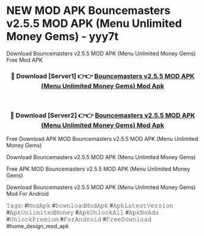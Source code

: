 # NEW MOD APK Bouncemasters v2.5.5 MOD APK (Menu Unlimited Money Gems) - yyy7t
Download Bouncemasters v2.5.5 MOD APK (Menu Unlimited Money Gems) Free Mod APK

<div align="center">
<h3>🔴 Download [Server1] 👉👉 <a href="https://apk-comot.site?title=Bouncemasters_v2.5.5_MOD_APK_(Menu_Unlimited_Money_Gems)">Bouncemasters v2.5.5 MOD APK (Menu Unlimited Money Gems) Mod Apk</a></h3><br>

<h3>🔴 Download [Server2] 👉👉 <a href="https://apk-comot.site?title=Bouncemasters_v2.5.5_MOD_APK_(Menu_Unlimited_Money_Gems)">Bouncemasters v2.5.5 MOD APK (Menu Unlimited Money Gems) Mod Apk</a></h3>
</div>


Free Download APK MOD Bouncemasters v2.5.5 MOD APK (Menu Unlimited Money Gems)

Download Bouncemasters v2.5.5 MOD APK (Menu Unlimited Money Gems) 

Free APK MOD Bouncemasters v2.5.5 MOD APK (Menu Unlimited Money Gems) 

Download Bouncemasters v2.5.5 MOD APK (Menu Unlimited Money Gems) Mod For Android

𝚃𝚊𝚐𝚜: #𝙼𝚘𝚍𝙰𝚙𝚔 #𝙳𝚘𝚠𝚗𝚕𝚘𝚊𝚍𝙼𝚘𝚍𝙰𝚙𝚔 #𝙰𝚙𝚔𝙻𝚊𝚝𝚎𝚜𝚝𝚅𝚎𝚛𝚜𝚒𝚘𝚗 #𝙰𝚙𝚔𝚄𝚗𝚕𝚒𝚖𝚒𝚝𝚎𝚍𝙼𝚘𝚗𝚎𝚢 #𝙰𝚙𝚔𝚄𝚗𝚕𝚘𝚌𝚔𝙰𝚕𝚕 #𝙰𝚙𝚔𝙽𝚘𝙰𝚍𝚜 #𝚄𝚗𝚕𝚘𝚌𝚔𝙿𝚛𝚎𝚖𝚒𝚞𝚖 #𝙵𝚘𝚛𝙰𝚗𝚍𝚛𝚘𝚒𝚍 #𝙵𝚛𝚎𝚎𝙳𝚘𝚠𝚗𝚕𝚘𝚊𝚍 #home_design_mod_apk